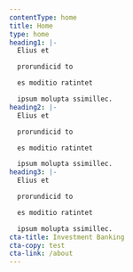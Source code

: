 ```yaml
---
contentType: home
title: Home
type: home
heading1: |-
  Elius et

  prorundicid to

  es moditio ratintet 

  ipsum molupta ssimillec.
heading2: |-
  Elius et

  prorundicid to 

  es moditio ratintet 

  ipsum molupta ssimillec.
heading3: |-
  Elius et

  prorundicid to 

  es moditio ratintet 

  ipsum molupta ssimillec.
cta-title: Investment Banking
cta-copy: test
cta-link: /about
---
```


